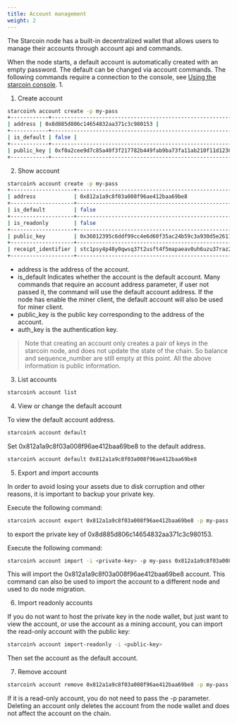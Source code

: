 ```yaml
---
title: Account management
weight: 2
---
```


The Starcoin node has a built-in decentralized wallet that allows users to manage their accounts through account api and commands.

<!--more-->

When the node starts, a default account is automatically created with an empty password. The default can be changed via account commands. The following commands require a connection to the console, see [Using the starcoin console](./console). 1.


1. Create account 

```bash
starcoin% account create -p my-pass
+------------+--------------------------------------------------------------------+
| address | 0x8d885d806c14654832aa371c3c980153 |
+------------+--------------------------------------------------------------------+
| is_default | false |
+------------+--------------------------------------------------------------------+
| public_key | 0xf0a2cee9d7c85a40f3f217782b449fab9ba73fa11ab210f11d12305fdf57b908 |
+------------+--------------------------------------------------------------------+

```

2. Show account 

```bash
starcoin% account create -p my-pass
+--------------------+------------------------------------------------------------------------------------------+
| address            | 0x812a1a9c8f03a008f96ae412baa69be8                                                       |
+--------------------+------------------------------------------------------------------------------------------+
| is_default         | false                                                                                    |
+--------------------+------------------------------------------------------------------------------------------+
| is_readonly        | false                                                                                    |
+--------------------+------------------------------------------------------------------------------------------+
| public_key         | 0x36012395c6ddf99cc4e6d60f35ac24b59c3a930d5e2611ac39d8bdfac2bfecf4                       |
+--------------------+------------------------------------------------------------------------------------------+
| receipt_identifier | stc1psy4p48y0qwsq37t2usft4f5mapaeav0uh6uzu37raz2c7nz692tcz2s6nj8s8gqgl94wgy4656d7szgl0sw |
+--------------------+------------------------------------------------------------------------------------------+
```

- address is the address of the account.
- is_default Indicates whether the account is the default account. Many commands that require an account address parameter, if user not passed it, the command will use the default account address. If the node has enable the miner client, the default account will also be used for miner client.
- public_key is the public key corresponding to the address of the account.
- auth_key is the authentication key.

> Note that creating an account only creates a pair of keys in the starcoin node, and does not update the state of the chain. So balance and sequence_number are still empty at this point. All the above information is public information. 


3. List accounts

```bash
starcoin% account list
```

4. View or change the default account 

To view the default account address.

```bash
starcoin% account default
```
Set 0x812a1a9c8f03a008f96ae412baa69be8 to the default address.
```bash
starcoin% account default 0x812a1a9c8f03a008f96ae412baa69be8
```

5. Export and import accounts

In order to avoid losing your assets due to disk corruption and other reasons, it is important to backup your private key.

Execute the following command: 
```bash
starcoin% account export 0x812a1a9c8f03a008f96ae412baa69be8 -p my-pass
```
to export the private key of 0x8d885d806c14654832aa371c3c980153.

Execute the following command:

```bash
starcoin% account import -i <private-key> -p my-pass 0x812a1a9c8f03a008f96ae412baa69be8
```

This will import the 0x812a1a9c8f03a008f96ae412baa69be8 account. This command can also be used to import the account to a different node and used to do node migration.

6. Import readonly accounts


If you do not want to host the private key in the node wallet, but just want to view the account, or use the account as a mining account, you can import the read-only account with the public key:

```bash
starcoin% account import-readonly -i <public-key>  
```

Then set the account as the default account.


7. Remove account

```bash
starcoin% account remove 0x812a1a9c8f03a008f96ae412baa69be8 -p my-pass
```

If it is a read-only account, you do not need to pass the -p parameter. Deleting an account only deletes the account from the node wallet and does not affect the account on the chain.